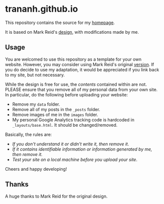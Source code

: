trananh.github.io
=================

This repository contains the source for my [homepage](http://trananh.github.io).

It is based on Mark Reid's [design](http://mark.reid.name), with modifications made by me.


## Usage

You are welcomed to use this repository as a template for your own website.  However, you may consider
using Mark Reid's original [version](https://github.com/mreid/mark.reid.name).  If you do decide to
use my adaptation, it would be appreciated if you link back to my site, but not necessary.

While the design is free for use, the _contents_ contained within are not.
PLEASE ensure that you remove all of my personal data from your own site.
In particular, do the following before uploading your website:

* Remove my `data` folder.
* Remove all of my posts in the `_posts` folder.
* Remove images of me in the `images` folder.
* My personal Google Analytics tracking code is hardcoded in `_layouts/base.html`. It should be changed/removed.

Basically, the rules are:

* _If you don't understand it or didn't write it, then remove it_.
* _If it contains identifiable information or information generated by me, then remove it._
* _Test your site on a local machine before you upload your site_.

Cheers and happy developing!


## Thanks

A huge thanks to Mark Reid for the original design.
